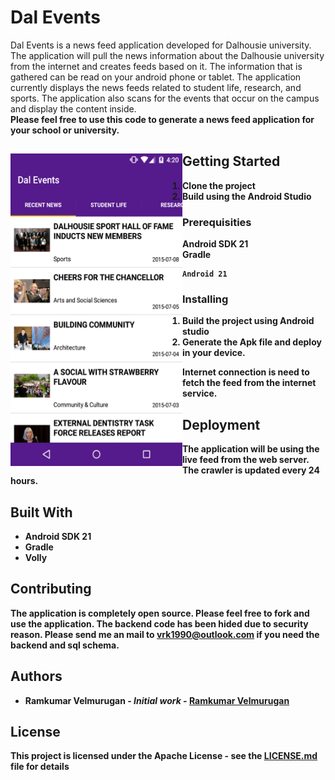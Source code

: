 # Dal Events

Dal Events is a news feed application developed for Dalhousie university. The application will pull the news information about the Dalhousie university from the internet and creates feeds based on it. 
The information that is gathered can be read on your android phone or tablet. The application currently displays the news feeds related to student life, research, and sports. The application also scans for the events that occur on the campus and display the content inside. 
<br>
<strong>Please feel free to use this code to generate a news feed application for your school or university.<strong>



<a href="url"><img src="https://github.com/spkdroid/Dal-Events/blob/master/screenshot/1.png" align="left" height="500" width="275" ></a>


## Getting Started

1) Clone the project <br>
2) Build using the Android Studio <br>

### Prerequisities

Android SDK 21 <br>
Gradle <br>

```
Android 21 
```

### Installing

1) Build the project using Android studio <br>
2) Generate the Apk file and deploy in your device. <br>

Internet connection is need to fetch the feed from the internet service.

## Deployment

The application will be using the live feed from the web server. The crawler is updated every 24 hours.

## Built With

* Android SDK 21
* Gradle
* Volly

## Contributing

The application is completely open source. Please feel free to fork and use the application. The backend code has been 
hided due to security reason. Please send me an mail to vrk1990@outlook.com if you need the backend and sql schema.


## Authors

* **Ramkumar Velmurugan** - *Initial work* - [Ramkumar Velmurugan](https://github.com/spkdroid)


## License

This project is licensed under the Apache License - see the [LICENSE.md](LICENSE.md) file for details


